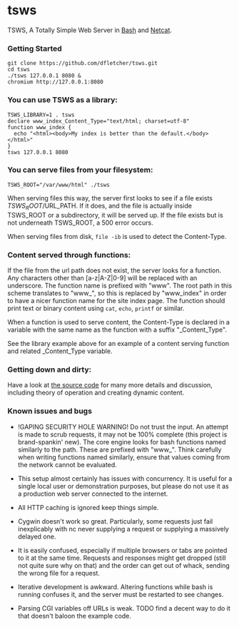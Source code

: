 # tsws

TSWS, A Totally Simple Web Server in [Bash](https://www.gnu.org/software/bash/)
and [Netcat](http://nc110.sourceforge.net/).

### Getting Started

    git clone https://github.com/dfletcher/tsws.git
    cd tsws
    ./tsws 127.0.0.1 8080 &
    chromium http://127.0.0.1:8080

### You can use TSWS as a library:

    TSWS_LIBRARY=1 . tsws
    declare www_index_Content_Type="text/html; charset=utf-8"
    function www_index {
      echo "<html><body>My index is better than the default.</body></html>"
    }
    tsws 127.0.0.1 8080

### You can serve files from your filesystem:

    TSWS_ROOT="/var/www/html" ./tsws

When serving files this way, the server first looks to see if a file exists
$TSWS_ROOT/$URL_PATH. If it does, and the file is actually inside TSWS_ROOT or
a subdirectory, it will be served up. If the file exists but is not underneath
TSWS_ROOT, a 500 error occurs.

When serving files from disk, `file -ib` is used to detect the Content-Type.

### Content served through functions:

If the file from the url path does not exist, the server looks for a function.
Any characters other than [a-z|A-Z|0-9] will be replaced with an underscore.
The function name is prefixed with "www". The root path in this scheme
translates to "www_", so this is replaced by "www_index" in order to have a
nicer function name for the site index page. The function should print text or
binary content using `cat`, `echo`, `printf` or similar.

When a function is used to serve content, the Content-Type is declared in a
variable with the same name as the function with a suffix "_Content_Type".

See the library example above for an example of a content serving function and related _Content_Type variable.

### Getting down and dirty:

Have a look at
[the source code](https://github.com/dfletcher/tsws/blob/master/tsws)
for many more details and discussion, including theory of operation and
creating dynamic content.

### Known issues and bugs

- !GAPING SECURITY HOLE WARNING!
  Do not trust the input. An attempt is made to scrub requests, it may not
  be 100% complete (this project is brand-spankin' new). The core engine
  looks for bash functions named similarly to the path. These are prefixed
  with "www_". Think carefully when writing functions named similarly,
  ensure that values coming from the network cannot be evaluated.

- This setup almost certainly has issues with concurrency. It is useful for
  a single local user or demonstration purposes, but please do not use it
  as a production web server connected to the internet.

- All HTTP caching is ignored keep things simple.

- Cygwin doesn't work so great. Particularly, some requests just fail
  inexplicably with nc never supplying a request or supplying a massively
  delayed one.

- It is easily confused, especially if multiple browsers or tabs are
  pointed to it at the same time. Requests and responses might get dropped
  (still not quite sure why on that) and the order can get out of whack,
  sending the wrong file for a request.

- Iterative development is awkward. Altering functions while bash is
  running confuses it, and the server must be restarted to see changes.

- Parsing CGI variables off URLs is weak. TODO find a decent way to do it
  that doesn't baloon the example code.

